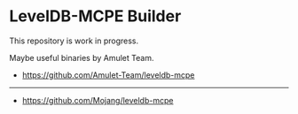 # LevelDB-MCPE Builder

This repository is work in progress.

Maybe useful binaries by Amulet Team.

- <https://github.com/Amulet-Team/leveldb-mcpe>

---

- <https://github.com/Mojang/leveldb-mcpe>

